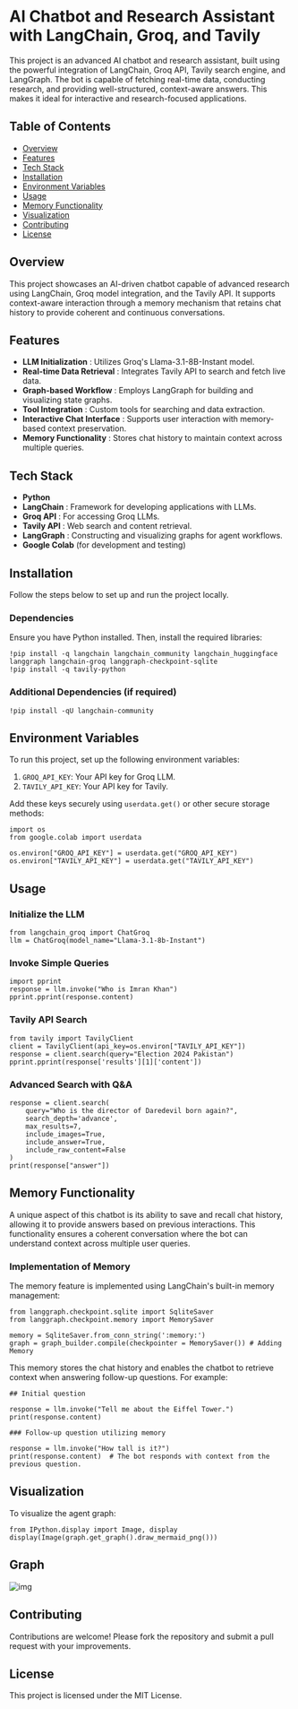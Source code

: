# AI Chatbot and Research Assistant with LangChain, Groq, and Tavily

This project is an advanced AI chatbot and research assistant, built using the powerful integration of LangChain, Groq API, Tavily search engine, and LangGraph. The bot is capable of fetching real-time data, conducting research, and providing well-structured, context-aware answers. This makes it ideal for interactive and research-focused applications.

## Table of Contents

* [Overview](#overview)
* [Features](#features)
* [Tech Stack](#tech-stack)
* [Installation](#installation)
* [Environment Variables](#environment-variables)
* [Usage](#usage)
* [Memory Functionality](#memory-functionality)
* [Visualization](#visualization)
* [Contributing](#contributing)
* [License](#license)

## Overview

This project showcases an AI-driven chatbot capable of advanced research using LangChain, Groq model integration, and the Tavily API. It supports context-aware interaction through a memory mechanism that retains chat history to provide coherent and continuous conversations.

## Features

* **LLM Initialization** : Utilizes Groq's Llama-3.1-8B-Instant model.
* **Real-time Data Retrieval** : Integrates Tavily API to search and fetch live data.
* **Graph-based Workflow** : Employs LangGraph for building and visualizing state graphs.
* **Tool Integration** : Custom tools for searching and data extraction.
* **Interactive Chat Interface** : Supports user interaction with memory-based context preservation.
* **Memory Functionality** : Stores chat history to maintain context across multiple queries.

## Tech Stack

* **Python**
* **LangChain** : Framework for developing applications with LLMs.
* **Groq API** : For accessing Groq LLMs.
* **Tavily API** : Web search and content retrieval.
* **LangGraph** : Constructing and visualizing graphs for agent workflows.
* **Google Colab** (for development and testing)

## Installation

Follow the steps below to set up and run the project locally.

### Dependencies

Ensure you have Python installed. Then, install the required libraries:

```
!pip install -q langchain langchain_community langchain_huggingface langgraph langchain-groq langgraph-checkpoint-sqlite
!pip install -q tavily-python
```

### Additional Dependencies (if required)

```
!pip install -qU langchain-community
```

## Environment Variables

To run this project, set up the following environment variables:

1. `GROQ_API_KEY`: Your API key for Groq LLM.
2. `TAVILY_API_KEY`: Your API key for Tavily.

Add these keys securely using `userdata.get()` or other secure storage methods:

```
import os
from google.colab import userdata

os.environ["GROQ_API_KEY"] = userdata.get("GROQ_API_KEY")
os.environ["TAVILY_API_KEY"] = userdata.get("TAVILY_API_KEY")
```

## Usage

### Initialize the LLM

```
from langchain_groq import ChatGroq
llm = ChatGroq(model_name="Llama-3.1-8b-Instant")
```

### Invoke Simple Queries

```
import pprint
response = llm.invoke("Who is Imran Khan")
pprint.pprint(response.content)
```

### Tavily API Search

```
from tavily import TavilyClient
client = TavilyClient(api_key=os.environ["TAVILY_API_KEY"])
response = client.search(query="Election 2024 Pakistan")
pprint.pprint(response['results'][1]['content'])
```

### Advanced Search with Q&A

```
response = client.search(
    query="Who is the director of Daredevil born again?",
    search_depth='advance',
    max_results=7,
    include_images=True,
    include_answer=True,
    include_raw_content=False
)
print(response["answer"])
```

## Memory Functionality

A unique aspect of this chatbot is its ability to save and recall chat history, allowing it to provide answers based on previous interactions. This functionality ensures a coherent conversation where the bot can understand context across multiple user queries.

### Implementation of Memory

The memory feature is implemented using LangChain's built-in memory management:

```
from langgraph.checkpoint.sqlite import SqliteSaver
from langgraph.checkpoint.memory import MemorySaver

memory = SqliteSaver.from_conn_string(':memory:')
graph = graph_builder.compile(checkpointer = MemorySaver()) # Adding Memory
```

This memory stores the chat history and enables the chatbot to retrieve context when answering follow-up questions. For example:

```
## Initial question

response = llm.invoke("Tell me about the Eiffel Tower.")
print(response.content)

### Follow-up question utilizing memory

response = llm.invoke("How tall is it?")
print(response.content)  # The bot responds with context from the previous question.
```

## Visualization

To visualize the agent graph:

```
from IPython.display import Image, display
display(Image(graph.get_graph().draw_mermaid_png()))
```

## Graph

![img]()

## Contributing

Contributions are welcome! Please fork the repository and submit a pull request with your improvements.

## License

This project is licensed under the MIT License.
